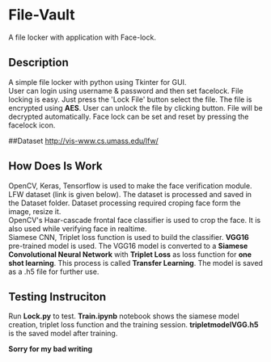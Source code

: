 # File-Vault
A file locker with application with Face-lock.

## Description
A simple file locker with python using Tkinter for GUI.\
User can login using username & password and then set facelock. File locking is easy. Just press the 'Lock File' button select the file. The file is encrypted using **AES**. User can unlock the file by clicking button. File will be decrypted automatically. Face lock can be set and reset by pressing the facelock icon.

##Dataset
http://vis-www.cs.umass.edu/lfw/

## How Does Is Work
OpenCV, Keras, Tensorflow is used to make the face verification module. LFW dataset (link is given below). The dataset is processed and saved in the Dataset folder. Dataset processing required croping face form the image, resize it.\
OpenCV's Haar-cascade frontal face classifier is used to crop the face. It is also used while verifying face in realtime.\
Siamese CNN, Triplet loss function is used to build the classifier. **VGG16** pre-trained model is used. The VGG16 model is converted to a **Siamese Convolutional Neural Network** with **Triplet Loss** as loss function for **one shot learning**. This process is called **Transfer Learning**.
The model is saved as a .h5 file for further use.

## Testing Instruciton
Run **Lock.py** to test. **Train.ipynb** notebook shows the siamese model creation, triplet loss function and the training session.
**tripletmodelVGG.h5** is  the saved model after training. 
  


**Sorry for my bad writing**